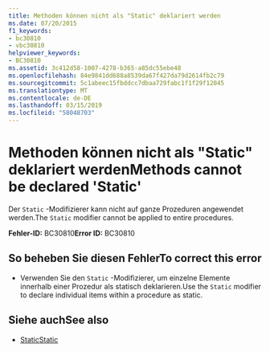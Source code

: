 ```yaml
---
title: Methoden können nicht als "Static" deklariert werden
ms.date: 07/20/2015
f1_keywords:
- bc30810
- vbc30810
helpviewer_keywords:
- BC30810
ms.assetid: 3c412d58-1007-4278-b365-a85dc55ebe48
ms.openlocfilehash: 84e9841dd688a8539da67f427da79d2614fb2c79
ms.sourcegitcommit: 5c1abeec15fbddcc7dbaa729fabc1f1f29f12045
ms.translationtype: MT
ms.contentlocale: de-DE
ms.lasthandoff: 03/15/2019
ms.locfileid: "58048703"
---
```

# <a name="methods-cannot-be-declared-static"></a><span data-ttu-id="aabea-102">Methoden können nicht als "Static" deklariert werden</span><span class="sxs-lookup"><span data-stu-id="aabea-102">Methods cannot be declared 'Static'</span></span>
<span data-ttu-id="aabea-103">Der `Static` -Modifizierer kann nicht auf ganze Prozeduren angewendet werden.</span><span class="sxs-lookup"><span data-stu-id="aabea-103">The `Static` modifier cannot be applied to entire procedures.</span></span>  
  
 <span data-ttu-id="aabea-104">**Fehler-ID:** BC30810</span><span class="sxs-lookup"><span data-stu-id="aabea-104">**Error ID:** BC30810</span></span>  
  
## <a name="to-correct-this-error"></a><span data-ttu-id="aabea-105">So beheben Sie diesen Fehler</span><span class="sxs-lookup"><span data-stu-id="aabea-105">To correct this error</span></span>  
  
-   <span data-ttu-id="aabea-106">Verwenden Sie den `Static` -Modifizierer, um einzelne Elemente innerhalb einer Prozedur als statisch deklarieren.</span><span class="sxs-lookup"><span data-stu-id="aabea-106">Use the `Static` modifier to declare individual items within a procedure as static.</span></span>  
  
## <a name="see-also"></a><span data-ttu-id="aabea-107">Siehe auch</span><span class="sxs-lookup"><span data-stu-id="aabea-107">See also</span></span>

- [<span data-ttu-id="aabea-108">Static</span><span class="sxs-lookup"><span data-stu-id="aabea-108">Static</span></span>](../../visual-basic/language-reference/modifiers/static.md)
